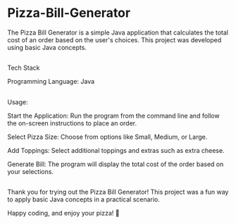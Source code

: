 # Pizza-Bill-Generator

The Pizza Bill Generator is a simple Java application that calculates the total cost of an order based on the user's choices. This project was developed using basic Java concepts.
##
Tech Stack

Programming Language: Java 

##
Usage:

Start the Application: Run the program from the command line and follow the on-screen instructions to place an order.

Select Pizza Size: Choose from options like Small, Medium, or Large.

Add Toppings: Select additional toppings and extras such as extra cheese.

Generate Bill: The program will display the total cost of the order based on your selections.

##
Thank you for trying out the Pizza Bill Generator! This project was a fun way to apply basic Java concepts in a practical scenario.

Happy coding, and enjoy your pizza! 🍕
